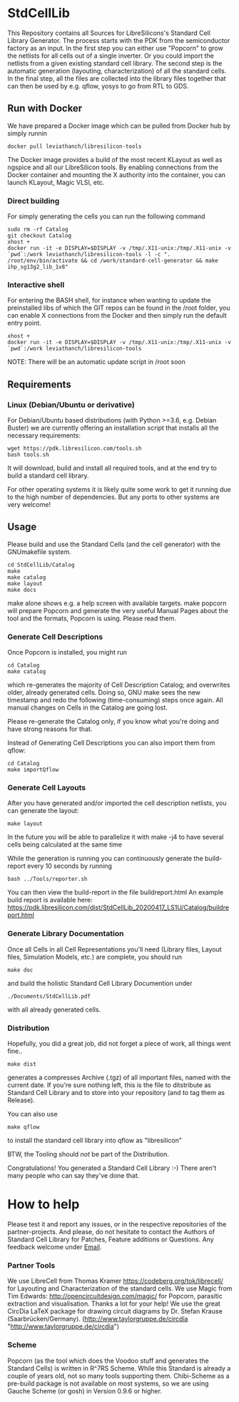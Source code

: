 # StdCellLib

This Repository contains all Sources for LibreSilicons's Standard Cell Library Generator.
The process starts with the PDK from the semiconductor factory as an input.
In the first step you can either use "Popcorn" to grow the netlists for all cells out of a single inverter.
Or you could import the netlists from a given existing standard cell library.
The second step is the automatic generation (layouting, characterization) of all the standard cells.
In the final step, all the files are collected into the library files together that can then be used by e.g. qflow, yosys to go from RTL to GDS.


## Run with Docker

We have prepared a Docker image which can be pulled from Docker hub by simply runnin


```
docker pull leviathanch/libresilicon-tools
```

The Docker image provides a build of the most recent KLayout as well as ngspice and all our LibreSilicon tools. By enabling connections from the Docker container and mounting the X authority into the container, you can launch KLayout, Magic VLSI, etc.

### Direct building

For simply generating the cells you can run the following command 

```
sudo rm -rf Catalog
git checkout Catalog
xhost +
docker run -it -e DISPLAY=$DISPLAY -v /tmp/.X11-unix:/tmp/.X11-unix -v `pwd`:/work leviathanch/libresilicon-tools -l -c ". /root/env/bin/activate && cd /work/standard-cell-generator && make ihp_sg13g2_lib_1v8"
```

### Interactive shell

For entering the BASH shell, for instance when wanting to update the preinstalled libs of which the GIT repos can be found in the /root folder, you can enable X connections from the Docker and then simply run the default entry point.

```
xhost +
docker run -it -e DISPLAY=$DISPLAY -v /tmp/.X11-unix:/tmp/.X11-unix -v `pwd`:/work leviathanch/libresilicon-tools
```

NOTE: There will be an automatic update script in /root soon

## Requirements

### Linux (Debian/Ubuntu or derivative)

For Debian/Ubuntu based distributions (with Python >=3.6, e.g. Debian Buster) we are currently offering an installation script that installs all the necessary requirements:

```
wget https://pdk.libresilicon.com/tools.sh
bash tools.sh
```

It will download, build and install all required tools, and at the end try to build a standard cell library.

For other operating systems it is likely quite some work to get it running due to the high number of dependencies. But any ports to other systems are very welcome!

## Usage

Please build and use the Standard Cells (and the cell generator) with the GNUmakefile system.

```
cd StdCellLib/Catalog
make
make catalog
make layout
make docs
```

make alone shows e.g. a help screen with available targets.
make popcorn will prepare Popcorn and generate the very useful Manual Pages about the tool and the formats, Popcorn is using. Please read them.


### Generate Cell Descriptions

Once Popcorn is installed, you might run

```
cd Catalog
make catalog
```

which re-generates the majority of Cell Description Catalog; and overwrites older, already generated cells. Doing so, GNU make sees the new timestamp and redo the following (time-consuming) steps once again. All manual changes on Cells in the Catalog are going lost.

Please re-generate the Catalog only, if you know what you're doing and have strong reasons for that.

Instead of Generating Cell Descriptions you can also import them from qflow:

```
cd Catalog
make importQflow
```

### Generate Cell Layouts

After you have generated and/or imported the cell description netlists, you can generate the layout:
```
make layout
```
In the future you will be able to parallelize it with make -j4 to have several cells being calculated at the same time

While the generation is running you can continuously generate the build-report every 10 seconds by running 
```
bash ../Tools/reporter.sh
```
You can then view the build-report in the file buildreport.html 
An example build report is available here: https://pdk.libresilicon.com/dist/StdCellLib_20200417_LS1U/Catalog/buildreport.html

### Generate Library Documentation

Once all Cells in all Cell Representations you'll need (Library files, Layout files, Simulation Models, etc.) are complete, you should run

```
make doc
```

and build the holistic Standard Cell Library Documention under

```
./Documents/StdCellLib.pdf
```

with all already generated cells.

### Distribution

Hopefully, you did a great job, did not forget a piece of work, all things went fine..
```
make dist
```

generates a compresses Archive (.tgz) of all important files, named with the current date. If you're sure nothing left, this is the file to ditstribute as Standard Cell Library and to store into your repository (and to tag them as Release).

You can also use
```
make qflow
```
to install the standard cell library into qflow as "libresilicon"

BTW, the Tooling should *not* be part of the Distribution.


Congratulations! You generated a Standard Cell Library :-) There aren't many people who can say they've done that.

# How to help
Please test it and report any issues, or in the respective repositories of the partner-projects.
And please, do not hesitate to contact the Authors of Standard Cell Library for Patches, Feature additions or Questions.
Any feedback welcome under [Email](mailto://stdcelllib@nospam.chipforge.org "stdcelllib@nospam.chipforge.org").

### Partner Tools

We use LibreCell from Thomas Kramer https://codeberg.org/tok/librecell/ for Layouting and Characterization of the standard cells.
We use Magic from Tim Edwards: http://opencircuitdesign.com/magic/ for Popcorn, parasitic extraction and visualisation. Thanks a lot for your help!
We use the great CircDia LaTeX package for drawing circuit diagrams by Dr. Stefan Krause (Saarbr&uuml;cken/Germany). (http://www.taylorgruppe.de/circdia "http://www.taylorgruppe.de/circdia")

### Scheme

Popcorn (as the tool which does the Voodoo stuff and generates the Standard Cells) is written in R^7RS Scheme. While this Standard is already a couple of years old, not so many tools supporting them. Chibi-Scheme as a pre-build package is not available on most systems, so we are using Gauche Scheme (or gosh) in Version 0.9.6 or higher.
